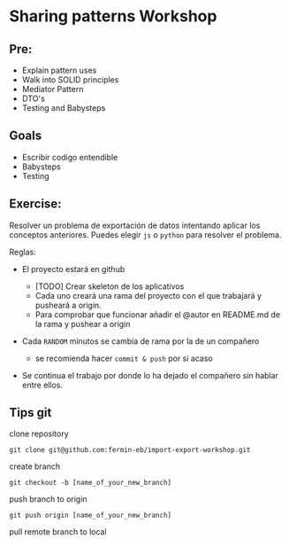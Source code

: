 # Sharing patterns Workshop

## Pre: 
- Explain pattern uses
- Walk into SOLID principles
- Mediator Pattern
- DTO's
- Testing and Babysteps

## Goals
- Escribir codigo entendible
- Babysteps
- Testing

## Exercise:

Resolver un problema de exportación de datos intentando aplicar los conceptos anteriores.
Puedes elegir `js` o `python` para resolver el problema.

Reglas:
- El proyecto estará en github
    - [TODO] Crear skeleton de los aplicativos
    - Cada uno creará una rama del proyecto con el que trabajará y pusheará a origin.
    - Para comprobar que funcionar añadir el @autor en README.md de la rama y pushear a origin

- Cada `RANDOM` minutos se cambia de rama por la de un compañero
    - se recomienda hacer `commit & push` por si acaso
- Se continua el trabajo por donde lo ha dejado el compañero sin hablar entre ellos.


## Tips git

clone repository
```
git clone git@github.com:fermin-eb/import-export-workshop.git 
```

create branch
```
git checkout -b [name_of_your_new_branch]
```

push branch to origin
```
git push origin [name_of_your_new_branch]
```

pull remote branch to local
